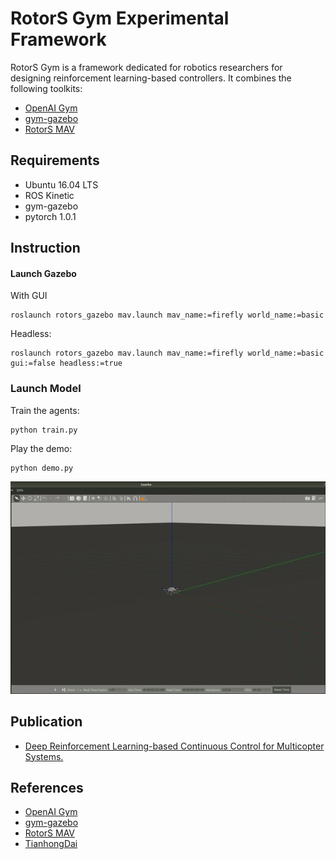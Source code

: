 # RotorS Gym Experimental Framework

RotorS Gym is a framework dedicated for robotics researchers for designing reinforcement learning-based controllers. 
It combines the following toolkits:

* [OpenAI Gym](https://github.com/openai/gym)
* [gym-gazebo](https://github.com/erlerobot/gym-gazebo)
* [RotorS MAV](https://github.com/ethz-asl/rotors_simulator)


## Requirements

* Ubuntu 16.04 LTS
* ROS Kinetic 
* gym-gazebo
* pytorch 1.0.1

## Instruction

#### Launch Gazebo

With GUI
    
    roslaunch rotors_gazebo mav.launch mav_name:=firefly world_name:=basic

Headless:
    
    roslaunch rotors_gazebo mav.launch mav_name:=firefly world_name:=basic gui:=false headless:=true

### Launch Model

Train the agents:

    python train.py

Play the demo:

    python demo.py

![](gif/go_hover.gif) 


## Publication

* [Deep Reinforcement Learning-based Continuous Control for Multicopter Systems.](https://orbilu.uni.lu/handle/10993/41999)

## References

* [OpenAI Gym](https://github.com/openai/gym)
* [gym-gazebo](https://github.com/erlerobot/gym-gazebo)
* [RotorS MAV](https://github.com/ethz-asl/rotors_simulator)
* [TianhongDai](https://github.com/TianhongDai/reinforcement-learning-algorithms/tree/master/rl_algorithms/trpo)
